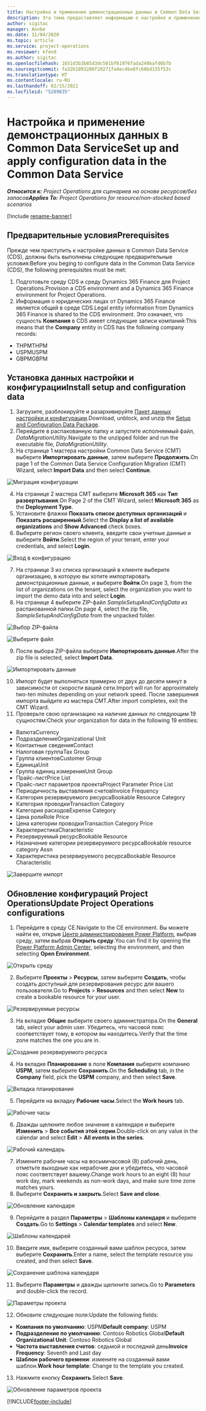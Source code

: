 ```yaml
---
title: Настройка и применение демонстрационных данных в Common Data Service
description: Эта тема предоставляет информацию о настройке и применении данных конфигурации в Project Operations.
author: sigitac
manager: Annbe
ms.date: 11/04/2020
ms.topic: article
ms.service: project-operations
ms.reviewer: kfend
ms.author: sigitac
ms.openlocfilehash: 1651d3b3b85d3dc581bf61976fada249bafd6b7b
ms.sourcegitcommit: fa32b1893286f20271fa4ec4be8fc68bd135f53c
ms.translationtype: HT
ms.contentlocale: ru-RU
ms.lasthandoff: 02/15/2021
ms.locfileid: "5289835"
---
```

# <a name="set-up-and-apply-configuration-data-in-the-common-data-service"></a><span data-ttu-id="1c75e-103">Настройка и применение демонстрационных данных в Common Data Service</span><span class="sxs-lookup"><span data-stu-id="1c75e-103">Set up and apply configuration data in the Common Data Service</span></span> 

<span data-ttu-id="1c75e-104">_**Относится к:** Project Operations для сценариев на основе ресурсов/без запасов_</span><span class="sxs-lookup"><span data-stu-id="1c75e-104">_**Applies To:** Project Operations for resource/non-stocked based scenarios_</span></span>

[!include [rename-banner](~/includes/cc-data-platform-banner.md)]

## <a name="prerequisites"></a><span data-ttu-id="1c75e-105">Предварительные условия</span><span class="sxs-lookup"><span data-stu-id="1c75e-105">Prerequisites</span></span>

<span data-ttu-id="1c75e-106">Прежде чем приступить к настройке данных в Common Data Service (CDS), должны быть выполнены следующие предварительные условия:</span><span class="sxs-lookup"><span data-stu-id="1c75e-106">Before you beging to configure data in the Common Data Service (CDS), the following prerequisites must be met:</span></span>

1.  <span data-ttu-id="1c75e-107">Подготовьте среду CDS и среду Dynamics 365 Finance для Project Operations.</span><span class="sxs-lookup"><span data-stu-id="1c75e-107">Provision a CDS environment and a Dynamics 365 Finance environment for Project Operations.</span></span>
2.  <span data-ttu-id="1c75e-108">Информация о юридических лицах от Dynamics 365 Finance является общей в среде CDS.</span><span class="sxs-lookup"><span data-stu-id="1c75e-108">Legal entity information from Dynamics 365 Finance is shared to the CDS environment.</span></span> <span data-ttu-id="1c75e-109">Это означает, что сущность **Компания** в CDS имеет следующие записи компаний:</span><span class="sxs-lookup"><span data-stu-id="1c75e-109">This means that the **Company** entity in CDS has the following company records:</span></span>
  - <span data-ttu-id="1c75e-110">THPM</span><span class="sxs-lookup"><span data-stu-id="1c75e-110">THPM</span></span>
  - <span data-ttu-id="1c75e-111">USPM</span><span class="sxs-lookup"><span data-stu-id="1c75e-111">USPM</span></span>
  - <span data-ttu-id="1c75e-112">GBPM</span><span class="sxs-lookup"><span data-stu-id="1c75e-112">GBPM</span></span>

## <a name="install-setup-and-configuration-data"></a><span data-ttu-id="1c75e-113">Установка данных настройки и конфигурации</span><span class="sxs-lookup"><span data-stu-id="1c75e-113">Install setup and configuration data</span></span>

1. <span data-ttu-id="1c75e-114">Загрузите, разблокируйте и разархивируйте [Пакет данных настройки и конфигурации](https://download.microsoft.com/download/1/3/4/1349369c-6209-42b7-b3b4-5be0e67cacd8/ProjOpsSampleSetupData-%20Integrated%20UR1.zip).</span><span class="sxs-lookup"><span data-stu-id="1c75e-114">Download, unblock, and unzip the [Setup and Configuration Data Package](https://download.microsoft.com/download/1/3/4/1349369c-6209-42b7-b3b4-5be0e67cacd8/ProjOpsSampleSetupData-%20Integrated%20UR1.zip).</span></span>
2. <span data-ttu-id="1c75e-115">Перейдите в распакованную папку и запустите исполняемый файл, *DataMigrationUtility*.</span><span class="sxs-lookup"><span data-stu-id="1c75e-115">Navigate to the unzipped folder and run the executable file, *DataMigrationUtility*.</span></span>
3. <span data-ttu-id="1c75e-116">На странице 1 мастера настройки Common Data Service (CMT) выберите **Импортировать данные**, затем выберите **Продолжить**.</span><span class="sxs-lookup"><span data-stu-id="1c75e-116">On page 1 of the Common Data Service Configuration Migration (CMT) Wizard, select **Import Data** and then select **Continue**.</span></span>

![Миграция конфигурации](./media/1ConfigurationMigration.png)

4. <span data-ttu-id="1c75e-118">На странице 2 мастера CMT выберите **Microsoft 365** как **Тип развертывания**.</span><span class="sxs-lookup"><span data-stu-id="1c75e-118">On Page 2 of the CMT Wizard, select **Microsoft 365** as the **Deployment Type**.</span></span>
5. <span data-ttu-id="1c75e-119">Установите флажки **Показать список доступных организаций** и **Показать расширенный**.</span><span class="sxs-lookup"><span data-stu-id="1c75e-119">Select the **Display a list of available organizations** and **Show Advanced** check boxes.</span></span>
6. <span data-ttu-id="1c75e-120">Выберите регион своего клиента, введите свои учетные данные и выберите **Войти**.</span><span class="sxs-lookup"><span data-stu-id="1c75e-120">Select the region of your tenant, enter your credentials, and select **Login**.</span></span>

![Вход в конфигурацию](./media/2ConfigurationSignin.png)

7. <span data-ttu-id="1c75e-122">На странице 3 из списка организаций в клиенте выберите организацию, в которую вы хотите импортировать демонстрационные данные, и выберите **Войти**.</span><span class="sxs-lookup"><span data-stu-id="1c75e-122">On page 3, from the list of organizations on the tenant, select the organization you want to import the demo data into and select **Login**.</span></span>
8. <span data-ttu-id="1c75e-123">На странице 4 выберите ZIP-файл *SampleSetupAndConfigData* из распакованной папки.</span><span class="sxs-lookup"><span data-stu-id="1c75e-123">On page 4, select the zip file, *SampleSetupAndConfigData* from the unpacked folder.</span></span>

![Выбор ZIP-файла](./media/3ZipFile.png)

![Выберите файл](./media/4SelectAFile.png)

9. <span data-ttu-id="1c75e-126">После выбора ZIP-файла выберите **Импортировать данные**.</span><span class="sxs-lookup"><span data-stu-id="1c75e-126">After the zip file is selected, select **Import Data**.</span></span>

![Импортировать данные](./media/5ImportData.png)

10. <span data-ttu-id="1c75e-128">Импорт будет выполняться примерно от двух до десяти минут в зависимости от скорости вашей сети.</span><span class="sxs-lookup"><span data-stu-id="1c75e-128">Import will run for approximately two-ten minutes depending on your network speed.</span></span> <span data-ttu-id="1c75e-129">После завершения импорта выйдите из мастера CMT.</span><span class="sxs-lookup"><span data-stu-id="1c75e-129">After import completes, exit the CMT Wizard.</span></span> 
11. <span data-ttu-id="1c75e-130">Проверьте свою организацию на наличие данных по следующим 19 сущностям:</span><span class="sxs-lookup"><span data-stu-id="1c75e-130">Check your organization for data in the following 19 entities:</span></span>

  - <span data-ttu-id="1c75e-131">Валюта</span><span class="sxs-lookup"><span data-stu-id="1c75e-131">Currency</span></span>
  - <span data-ttu-id="1c75e-132">Подразделение</span><span class="sxs-lookup"><span data-stu-id="1c75e-132">Organizational Unit</span></span>
  - <span data-ttu-id="1c75e-133">Контактные сведения</span><span class="sxs-lookup"><span data-stu-id="1c75e-133">Contact</span></span>
  - <span data-ttu-id="1c75e-134">Налоговая группа</span><span class="sxs-lookup"><span data-stu-id="1c75e-134">Tax Group</span></span>
  - <span data-ttu-id="1c75e-135">Группа клиентов</span><span class="sxs-lookup"><span data-stu-id="1c75e-135">Customer Group</span></span>
  - <span data-ttu-id="1c75e-136">Единица</span><span class="sxs-lookup"><span data-stu-id="1c75e-136">Unit</span></span>
  - <span data-ttu-id="1c75e-137">Группа единиц измерения</span><span class="sxs-lookup"><span data-stu-id="1c75e-137">Unit Group</span></span>
  - <span data-ttu-id="1c75e-138">Прайс-лист</span><span class="sxs-lookup"><span data-stu-id="1c75e-138">Price List</span></span>
  - <span data-ttu-id="1c75e-139">Прайс-лист параметров проекта</span><span class="sxs-lookup"><span data-stu-id="1c75e-139">Project Parameter Price List</span></span>
  - <span data-ttu-id="1c75e-140">Периодичность выставления счетов</span><span class="sxs-lookup"><span data-stu-id="1c75e-140">Invoice Frequency</span></span>
  - <span data-ttu-id="1c75e-141">Категория резервируемого ресурса</span><span class="sxs-lookup"><span data-stu-id="1c75e-141">Bookable Resource Category</span></span>
  - <span data-ttu-id="1c75e-142">Категория проводки</span><span class="sxs-lookup"><span data-stu-id="1c75e-142">Transaction Category</span></span>
  - <span data-ttu-id="1c75e-143">Категория расходов</span><span class="sxs-lookup"><span data-stu-id="1c75e-143">Expense Category</span></span>
  - <span data-ttu-id="1c75e-144">Цена роли</span><span class="sxs-lookup"><span data-stu-id="1c75e-144">Role Price</span></span>
  - <span data-ttu-id="1c75e-145">Цена категории проводки</span><span class="sxs-lookup"><span data-stu-id="1c75e-145">Transaction Category Price</span></span>
  - <span data-ttu-id="1c75e-146">Характеристика</span><span class="sxs-lookup"><span data-stu-id="1c75e-146">Characteristic</span></span>
  - <span data-ttu-id="1c75e-147">Резервируемый ресурс</span><span class="sxs-lookup"><span data-stu-id="1c75e-147">Bookable Resource</span></span>
  - <span data-ttu-id="1c75e-148">Назначение категории резервируемого ресурса</span><span class="sxs-lookup"><span data-stu-id="1c75e-148">Bookable resource category Assn</span></span>
  - <span data-ttu-id="1c75e-149">Характеристика резервируемого ресурса</span><span class="sxs-lookup"><span data-stu-id="1c75e-149">Bookable Resource Characteristic</span></span>

![Завершите импорт](./media/6CompleteImport.png)

## <a name="update-project-operations-configurations"></a><span data-ttu-id="1c75e-151">Обновление конфигураций Project Operations</span><span class="sxs-lookup"><span data-stu-id="1c75e-151">Update Project Operations configurations</span></span>

1. <span data-ttu-id="1c75e-152">Перейдите в среду CE.</span><span class="sxs-lookup"><span data-stu-id="1c75e-152">Navigate to the CE environment.</span></span> <span data-ttu-id="1c75e-153">Вы можете найти ее, открыв [Центр администрирования Power Platform](https://admin.powerplatform.microsoft.com/environments), выбрав среду, затем выбрав **Открыть среду**.</span><span class="sxs-lookup"><span data-stu-id="1c75e-153">You can find it by opening the [Power Platform Admin Center](https://admin.powerplatform.microsoft.com/environments), selecting the environment, and then selecting **Open Environment**.</span></span> 

![Открыть среду](./media/7OpenEnvironment.png)

2. <span data-ttu-id="1c75e-155">Выберите **Проекты** > **Ресурсы**, затем выберите **Создать**, чтобы создать доступный для резервирования ресурс для вашего пользователя.</span><span class="sxs-lookup"><span data-stu-id="1c75e-155">Go to **Projects** > **Resources** and then select **New** to create a bookable resource for your user.</span></span>

![Резервируемые ресурсы](./media/8BookableResources.png)

3. <span data-ttu-id="1c75e-157">На вкладке **Общие** выберите своего администратора.</span><span class="sxs-lookup"><span data-stu-id="1c75e-157">On the **General** tab, select your admin user.</span></span> <span data-ttu-id="1c75e-158">Убедитесь, что часовой пояс соответствует тому, в котором вы находитесь.</span><span class="sxs-lookup"><span data-stu-id="1c75e-158">Verify that the time zone matches the one you are in.</span></span> 

![Создание резервируемого ресурса](./media/9NewBookableResource.png)

4. <span data-ttu-id="1c75e-160">На вкладке **Планирование** в поле **Компания** выберите компанию **USPM**, затем выберите **Сохранить**.</span><span class="sxs-lookup"><span data-stu-id="1c75e-160">On the **Scheduling** tab, in the **Company** field, pick the **USPM** company, and then select **Save**.</span></span> 

![Вкладка планирования](./media/10SchedulingTab.png)

5. <span data-ttu-id="1c75e-162">Перейдите на вкладку **Рабочие часы**.</span><span class="sxs-lookup"><span data-stu-id="1c75e-162">Select the **Work hours** tab.</span></span>  

![Рабочие часы](./media/11WorkHours.png)

6. <span data-ttu-id="1c75e-164">Дважды щелкните любое значение в календаре и выберите **Изменить** > **Все события этой серии**.</span><span class="sxs-lookup"><span data-stu-id="1c75e-164">Double-click on any value in the calendar and select **Edit** > **All events in the series**.</span></span> 

![Рабочий календарь](./media/12WorkCalendar.png)

7. <span data-ttu-id="1c75e-166">Измените рабочие часы на восьмичасовой (8) рабочий день, отметьте выходные как нерабочие дни и убедитесь, что часовой пояс соответствует вашему.</span><span class="sxs-lookup"><span data-stu-id="1c75e-166">Change work hours to an eight (8) hour work day, mark weekends as non-work days, and make sure time zone matches yours.</span></span> 
8. <span data-ttu-id="1c75e-167">Выберите **Сохранить и закрыть**.</span><span class="sxs-lookup"><span data-stu-id="1c75e-167">Select **Save and close**.</span></span>

![Обновление календаря](./media/13UpdateCalendar.png)

9. <span data-ttu-id="1c75e-169">Перейдите в раздел **Параметры** > **Шаблоны календаря** и выберите **Создать**.</span><span class="sxs-lookup"><span data-stu-id="1c75e-169">Go to **Settings** > **Calendar templates** and select **New**.</span></span>
 
 ![Шаблоны календарей](./media/14CalendarTemplates.png)
 
 10. <span data-ttu-id="1c75e-171">Введите имя, выберите созданный вами шаблон ресурса, затем выберите **Сохранить**.</span><span class="sxs-lookup"><span data-stu-id="1c75e-171">Enter a name, select the template resource you created, and then select **Save**.</span></span> 
 
 ![Сохранение шаблона календаря](./media/15SaveCalendarTemplate.png)
 
 11. <span data-ttu-id="1c75e-173">Выберите **Параметры** и дважды щелкните запись.</span><span class="sxs-lookup"><span data-stu-id="1c75e-173">Go to **Parameters** and double-click the record.</span></span> 
 
 ![Параметры проекта](./media/16ProjectParameters.png)
 
12. <span data-ttu-id="1c75e-175">Обновите следующие поля:</span><span class="sxs-lookup"><span data-stu-id="1c75e-175">Update the following fields:</span></span>

 - <span data-ttu-id="1c75e-176">**Компания по умолчанию**: USPM</span><span class="sxs-lookup"><span data-stu-id="1c75e-176">**Default company**: USPM</span></span>
 - <span data-ttu-id="1c75e-177">**Подразделение по умолчанию**: Contoso Robotics Global</span><span class="sxs-lookup"><span data-stu-id="1c75e-177">**Default Organizational Unit**: Contoso Robotics Global</span></span>
 - <span data-ttu-id="1c75e-178">**Частота выставления счетов**: седьмой и последний день</span><span class="sxs-lookup"><span data-stu-id="1c75e-178">**Invoice Frequency**: Seventh and Last day</span></span>
 - <span data-ttu-id="1c75e-179">**Шаблон рабочего времени**: измените на созданный вами шаблон.</span><span class="sxs-lookup"><span data-stu-id="1c75e-179">**Work hour template**: Change to the template you created.</span></span>

13. <span data-ttu-id="1c75e-180">Нажмите кнопку **Сохранить**.</span><span class="sxs-lookup"><span data-stu-id="1c75e-180">Select **Save**.</span></span> 

![Обновление параметров проекта](./media/17UpdatedProjectParameters.png)


[!INCLUDE[footer-include](../includes/footer-banner.md)]